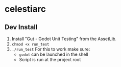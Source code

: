 # celestiarc

## Dev Install

1. Install "Gut - Godot Unit Testing" from the AssetLib.
2. `chmod +x run_test`
3. `./run_test`
   For this to work make sure:
   - `godot` can be launched in the shell
   - Script is run at the project root
